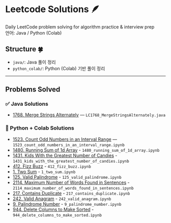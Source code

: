 # Leetcode Solutions 🪶

Daily LeetCode problem solving for algorithm practice & interview prep  
언어: Java / Python (Colab)

## Structure 🍀
- `java/`: Java 풀이 정리
- `python_colab/`: Python (Colab) 기반 풀이 정리

---

## Problems Solved

### ✅ Java Solutions
- [1768. Merge Strings Alternately](https://leetcode.com/problems/merge-strings-alternately/) — `LC1768_MergeStringsAlternately.java`

### 🐍 Python + Colab Solutions
- [1523. Count Odd Numbers in an Interval Range](https://leetcode.com/problems/count-odd-numbers-in-an-interval-range/) — `1523_count_odd_numbers_in_an_interval_range.ipynb`
- [1480. Running Sum of 1d Array](https://leetcode.com/problems/running-sum-of-1d-array/description/) - `1480_running_sum_of_1d_array.ipynb`
- [1431. Kids With the Greatest Number of Candies](https://leetcode.com/problems/kids-with-the-greatest-number-of-candies/description/) - `1431_kids_with_the_greatest_number_of_candies.ipynb`
- [412. Fizz Buzz](https://leetcode.com/problems/fizz-buzz/) - `412_fizz_buzz.ipynb`
- [1. Two Sum](https://leetcode.com/problems/two-sum/description/) - `1_two_sum.ipynb`
- [125. Valid Palindrome](https://leetcode.com/problems/valid-palindrome/) - `125_valid_palindrome.ipynb`
- [2114. Maximum Number of Words Found in Sentences](https://leetcode.com/problems/maximum-number-of-words-found-in-sentences/description/) - `2114_maximum_number_of_words_found_in_sentences.ipynb`
- [217. Contains Duplicate](https://leetcode.com/problems/contains-duplicate/) - `217_contains_duplicate.ipynb`
- [242. Valid Anagram](https://leetcode.com/problems/valid-anagram/) - `242_valid_anagram.ipynb`
- [9. Palindrome Number](https://leetcode.com/problems/palindrome-number/) - `9_palindrome_number.ipynb`
- [944. Delete Columns to Make Sorted](https://leetcode.com/problems/delete-columns-to-make-sorted/) - `944_delete_columns_to_make_sorted.ipynb`

